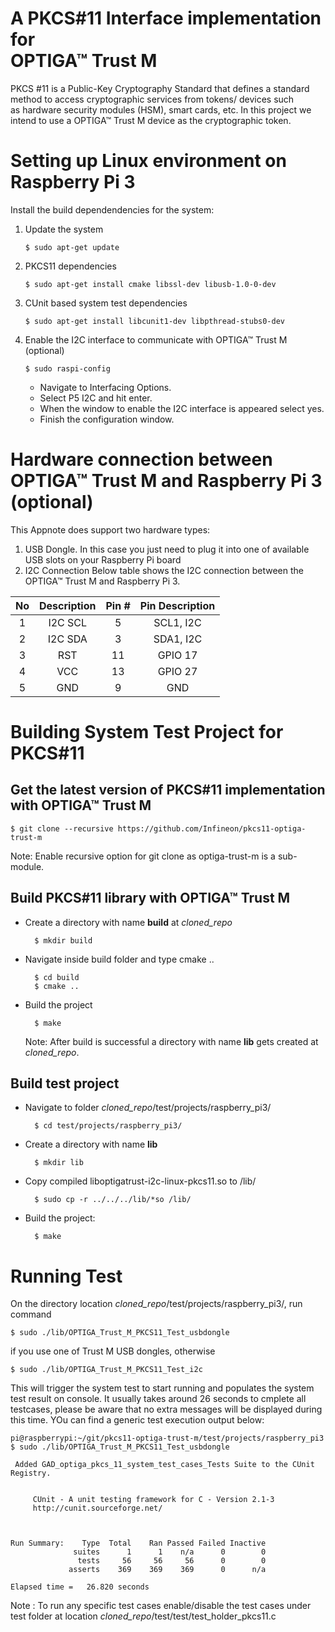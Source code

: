 # A PKCS#11 Interface implementation for </br>OPTIGA™ Trust M

PKCS #11 is a Public-Key Cryptography Standard that defines a standard method to
access cryptographic services from tokens/ devices such as hardware security
modules (HSM), smart cards, etc. In this project we intend to use a OPTIGA™ Trust M device
as the cryptographic token.

# Setting up Linux environment on Raspberry Pi 3

Install the build dependendencies for the system:

1. Update the system

    ```console
    $ sudo apt-get update
    ```
2. PKCS11 dependencies
    ```console
    $ sudo apt-get install cmake libssl-dev libusb-1.0-0-dev
    ```	
3. CUnit based system test dependencies
    ```console
    $ sudo apt-get install libcunit1-dev libpthread-stubs0-dev
    ```
4. Enable the I2C interface to communicate with OPTIGA™ Trust M (optional)
    ```console
    $ sudo raspi-config
    ```
    * Navigate to Interfacing Options.
    * Select P5 I2C and hit enter.
    * When the window to enable the I2C interface is appeared select yes.
    * Finish the configuration window.


# Hardware connection between OPTIGA™ Trust M and Raspberry Pi 3 (optional)

This Appnote does support two hardware types:

1. USB Dongle. In this case you just need to plug it into one of available USB slots on your Raspberry Pi board
2. I2C Connection
Below table shows the I2C connection between the OPTIGA™ Trust M and Raspberry Pi 3.

| No       			| Description		| Pin #    | Pin Description |
| :-------------: | :----------: | :-----------: | :-----------: |
| 1| I2C SCL  | 5 |SCL1, I2C    |
| 2| I2C SDA   | 3 | SDA1, I2C    |
| 3| RST   | 11 | GPIO 17 |
| 4| VCC   | 13 | GPIO 27  |
| 5| GND   | 9 | GND    |

# Building System Test Project for PKCS#11

## Get the latest version of PKCS#11 implementation with OPTIGA™ Trust M

	$ git clone --recursive https://github.com/Infineon/pkcs11-optiga-trust-m

Note: Enable recursive option for git clone as optiga-trust-m is a sub-module.

## Build PKCS#11 library with OPTIGA™ Trust M
* Create a directory with name **build** at *cloned_repo*

		$ mkdir build
* Navigate inside build folder and type cmake ..

		$ cd build
		$ cmake ..

* Build the project

		$ make
	
	Note: After build is successful a directory with name **lib** gets created at *cloned_repo*.	


## Build test project
* Navigate to folder *cloned_repo*/test/projects/raspberry_pi3/

		$ cd test/projects/raspberry_pi3/

* Create a directory with name **lib**

		$ mkdir lib

* Copy compiled liboptigatrust-i2c-linux-pkcs11.so to /lib/

		$ sudo cp -r ../../../lib/*so /lib/

* Build the project:	

		$ make

# Running Test 

On the directory location *cloned_repo*/test/projects/raspberry_pi3/, run command

	$ sudo ./lib/OPTIGA_Trust_M_PKCS11_Test_usbdongle

if you use one of Trust M USB dongles, otherwise

	$ sudo ./lib/OPTIGA_Trust_M_PKCS11_Test_i2c


This will trigger the system test to start running and populates the system test result on console. It usually takes around 26 seconds to cmplete all testcases, please be aware that no extra messages will be displayed during this time. YOu can find a generic test execution output below:

```console
pi@raspberrypi:~/git/pkcs11-optiga-trust-m/test/projects/raspberry_pi3 $ sudo ./lib/OPTIGA_Trust_M_PKCS11_Test_usbdongle

 Added GAD_optiga_pkcs_11_system_test_cases_Tests Suite to the CUnit Registry.


     CUnit - A unit testing framework for C - Version 2.1-3
     http://cunit.sourceforge.net/



Run Summary:    Type  Total    Ran Passed Failed Inactive
              suites      1      1    n/a      0        0
               tests     56     56     56      0        0
             asserts    369    369    369      0      n/a

Elapsed time =   26.820 seconds
```

Note : To run any specific test cases enable/disable the test cases under test folder at location *cloned_repo*/test/test/test_holder_pkcs11.c





